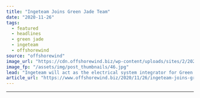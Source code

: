 ```yaml
---
title: "Ingeteam Joins Green Jade Team"
date: "2020-11-26"
tags: 
  - featured
  - headlines
  - green jade
  - ingeteam
  - offshorewind
source: "offshorewind"
image_url: "https://cdn.offshorewind.biz/wp-content/uploads/sites/2/2020/04/30085422/Green-Jade-Artist-Impression-CSBC-DEME.jpg"
image_fp: "/assets/img/post_thumbnails/46.jpg"
lead: "Ingeteam will act as the electrical system integrator for Green Jade, the first floating"
article_url: "https://www.offshorewind.biz/2020/11/26/ingeteam-joins-green-jade-team/"
---
```


---
